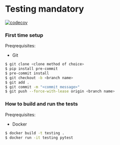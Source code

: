 # Testing mandatory
[![codecov](https://codecov.io/gh/AndreasPB/sd-sem1-testing/branch/master/graph/badge.svg?token=DDUU0AX37Q)](https://codecov.io/gh/AndreasPB/sd-sem1-testing)


### First time setup
Preqrequisites:
* Git

```bash
$ git clone <clone method of choice>
$ pip install pre-commit
$ pre-commit install
$ git checkout -b <branch name>
$ git add .
$ git commit -m "<commit message>"
$ git push --force-with-lease origin <branch name>
```

### How to build and run the tests
Preqrequisites:
* Docker

```bash
$ docker build -t testing .
$ docker run -it testing pytest
```
